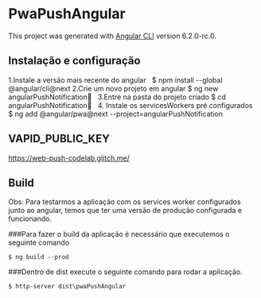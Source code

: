 # PwaPushAngular

This project was generated with [Angular CLI](https://github.com/angular/angular-cli) version 6.2.0-rc.0.

## Instalação e configuração

  1.Instale a versão mais recente do angular  
	    $ npm install --global @angular/cli@next
  2.Crie um novo projeto em angular
	    $ ng new angularPushNotification
  3.Entre na pasta do projeto criado
	    $ cd angularPushNotification
  4. Instale os servicesWorkers pré configurados
	    $ ng add @angular/pwa@next --project=angularPushNotification

## VAPID_PUBLIC_KEY

https://web-push-codelab.glitch.me/

## Build

Obs: Para testarmos  a aplicação com os services worker configurados junto ao angular, temos que ter uma versão de produção configurada e funcionando.

###Para fazer o build da aplicação é necessário que executemos o seguinte comando
	
	$ ng build --prod

###Dentro de dist execute o seguinte comando para rodar a aplicação.

	$ http-server dist\pwaPushAngular

